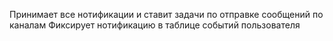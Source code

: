 Принимает все нотификации и ставит задачи по отправке сообщений по каналам
Фиксирует нотификацию в таблице событий пользователя